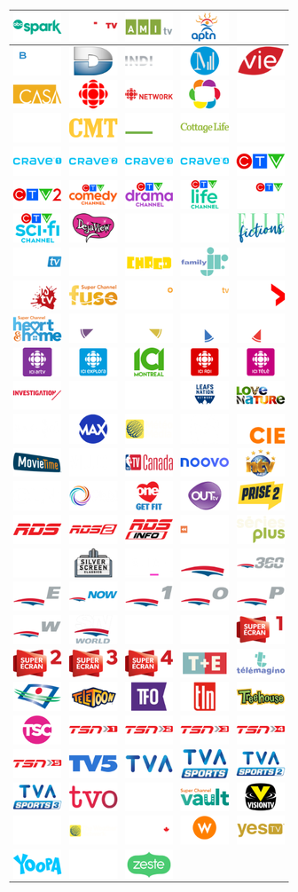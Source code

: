 | ![](https://raw.githubusercontent.com/RevGear/logo/master/Countries/CA/ABCSpark.png) | ![](https://raw.githubusercontent.com/RevGear/logo/master/Countries/CA/addikTV.png) | ![](https://raw.githubusercontent.com/RevGear/logo/master/Countries/CA/AMItv.png) | ![](https://raw.githubusercontent.com/RevGear/logo/master/Countries/CA/APTN.png) | ![](https://raw.githubusercontent.com/RevGear/logo/master/Countries/CA/ASide.png) | 
|:---:|:---:|:---:|:---:|:---:| 
| ![](https://raw.githubusercontent.com/RevGear/logo/master/Countries/CA/BNNBloomberg.png) | ![](https://raw.githubusercontent.com/RevGear/logo/master/Countries/CA/CanalD.png) | ![](https://raw.githubusercontent.com/RevGear/logo/master/Countries/CA/CanalIndigo.png) | ![](https://raw.githubusercontent.com/RevGear/logo/master/Countries/CA/CanalM.png) | ![](https://raw.githubusercontent.com/RevGear/logo/master/Countries/CA/CanalVie.png) | 
| ![](https://raw.githubusercontent.com/RevGear/logo/master/Countries/CA/Casa.png) | ![](https://raw.githubusercontent.com/RevGear/logo/master/Countries/CA/CBC.png) | ![](https://raw.githubusercontent.com/RevGear/logo/master/Countries/CA/CBCNewsNetwork.png) | ![](https://raw.githubusercontent.com/RevGear/logo/master/Countries/CA/CHCH.png) | ![](https://raw.githubusercontent.com/RevGear/logo/master/Countries/CA/Cinepop.png) | 
| ![](https://raw.githubusercontent.com/RevGear/logo/master/Countries/CA/CityTV.png) | ![](https://raw.githubusercontent.com/RevGear/logo/master/Countries/CA/CMT.png) | ![](https://raw.githubusercontent.com/RevGear/logo/master/Countries/CA/CookingChannel.png) | ![](https://raw.githubusercontent.com/RevGear/logo/master/Countries/CA/CottageLife.png) | ![](https://raw.githubusercontent.com/RevGear/logo/master/Countries/CA/CP24.png) | 
| ![](https://raw.githubusercontent.com/RevGear/logo/master/Countries/CA/Crave1.png) | ![](https://raw.githubusercontent.com/RevGear/logo/master/Countries/CA/Crave2.png) | ![](https://raw.githubusercontent.com/RevGear/logo/master/Countries/CA/Crave3.png) | ![](https://raw.githubusercontent.com/RevGear/logo/master/Countries/CA/Crave4.png) | ![](https://raw.githubusercontent.com/RevGear/logo/master/Countries/CA/CTV.png) | 
| ![](https://raw.githubusercontent.com/RevGear/logo/master/Countries/CA/CTV2.png) | ![](https://raw.githubusercontent.com/RevGear/logo/master/Countries/CA/CTVComedy.png) | ![](https://raw.githubusercontent.com/RevGear/logo/master/Countries/CA/CTVDrama.png) | ![](https://raw.githubusercontent.com/RevGear/logo/master/Countries/CA/CTVLife.png) | ![](https://raw.githubusercontent.com/RevGear/logo/master/Countries/CA/CTVNews.png) | 
| ![](https://raw.githubusercontent.com/RevGear/logo/master/Countries/CA/CTVSciFi.png) | ![](https://raw.githubusercontent.com/RevGear/logo/master/Countries/CA/DejaView.png) | ![](https://raw.githubusercontent.com/RevGear/logo/master/Countries/CA/DocumentaryChannel.png) | ![](https://raw.githubusercontent.com/RevGear/logo/master/Countries/CA/DTour.png) | ![](https://raw.githubusercontent.com/RevGear/logo/master/Countries/CA/ElleFictions.png) | 
| ![](https://raw.githubusercontent.com/RevGear/logo/master/Countries/CA/EMCITV.png) | ![](https://raw.githubusercontent.com/RevGear/logo/master/Countries/CA/Evasion.png) | ![](https://raw.githubusercontent.com/RevGear/logo/master/Countries/CA/FamilyChrgd.png) | ![](https://raw.githubusercontent.com/RevGear/logo/master/Countries/CA/FamilyJr.png) | ![](https://raw.githubusercontent.com/RevGear/logo/master/Countries/CA/FightNetwork.png) | 
| ![](https://raw.githubusercontent.com/RevGear/logo/master/Countries/CA/FrissonsTV.png) | ![](https://raw.githubusercontent.com/RevGear/logo/master/Countries/CA/Fuse.png) | ![](https://raw.githubusercontent.com/RevGear/logo/master/Countries/CA/GamePlus.png) | ![](https://raw.githubusercontent.com/RevGear/logo/master/Countries/CA/GameTV.png) | ![](https://raw.githubusercontent.com/RevGear/logo/master/Countries/CA/Global.png) | 
| ![](https://raw.githubusercontent.com/RevGear/logo/master/Countries/CA/HeartAndHome.png) | ![](https://raw.githubusercontent.com/RevGear/logo/master/Countries/CA/HollywoodSuite00sMovies.png) | ![](https://raw.githubusercontent.com/RevGear/logo/master/Countries/CA/HollywoodSuite70sMovies.png) | ![](https://raw.githubusercontent.com/RevGear/logo/master/Countries/CA/HollywoodSuite80sMovies.png) | ![](https://raw.githubusercontent.com/RevGear/logo/master/Countries/CA/HollywoodSuite90sMovies.png) | 
| ![](https://raw.githubusercontent.com/RevGear/logo/master/Countries/CA/IciARTV.png) | ![](https://raw.githubusercontent.com/RevGear/logo/master/Countries/CA/IciExplora.png) | ![](https://raw.githubusercontent.com/RevGear/logo/master/Countries/CA/ICIMontreal.png) | ![](https://raw.githubusercontent.com/RevGear/logo/master/Countries/CA/IciRDI.png) | ![](https://raw.githubusercontent.com/RevGear/logo/master/Countries/CA/ICITele.png) | 
| ![](https://raw.githubusercontent.com/RevGear/logo/master/Countries/CA/Investigation.png) | ![](https://raw.githubusercontent.com/RevGear/logo/master/Countries/CA/Knowledge.png) | ![](https://raw.githubusercontent.com/RevGear/logo/master/Countries/CA/LCN.png) | ![](https://raw.githubusercontent.com/RevGear/logo/master/Countries/CA/LeafsNation.png) | ![](https://raw.githubusercontent.com/RevGear/logo/master/Countries/CA/LoveNature.png) | 
| ![](https://raw.githubusercontent.com/RevGear/logo/master/Countries/CA/Makeful.png) | ![](https://raw.githubusercontent.com/RevGear/logo/master/Countries/CA/Max.png) | ![](https://raw.githubusercontent.com/RevGear/logo/master/Countries/CA/MeteoMedia.png) | ![](https://raw.githubusercontent.com/RevGear/logo/master/Countries/CA/Miracle.png) | ![](https://raw.githubusercontent.com/RevGear/logo/master/Countries/CA/MoietCie.png) | 
| ![](https://raw.githubusercontent.com/RevGear/logo/master/Countries/CA/MovieTime.png) | ![](https://raw.githubusercontent.com/RevGear/logo/master/Countries/CA/Much.png) | ![](https://raw.githubusercontent.com/RevGear/logo/master/Countries/CA/NBATVCanada.png) | ![](https://raw.githubusercontent.com/RevGear/logo/master/Countries/CA/Noovo.png) | ![](https://raw.githubusercontent.com/RevGear/logo/master/Countries/CA/NTV.png) | 
| ![](https://raw.githubusercontent.com/RevGear/logo/master/Countries/CA/OLN.png) | ![](https://raw.githubusercontent.com/RevGear/logo/master/Countries/CA/OMNI.png) | ![](https://raw.githubusercontent.com/RevGear/logo/master/Countries/CA/One.png) | ![](https://raw.githubusercontent.com/RevGear/logo/master/Countries/CA/OutTV.png) | ![](https://raw.githubusercontent.com/RevGear/logo/master/Countries/CA/Prise2.png) | 
| ![](https://raw.githubusercontent.com/RevGear/logo/master/Countries/CA/RDS.png) | ![](https://raw.githubusercontent.com/RevGear/logo/master/Countries/CA/RDS2.png) | ![](https://raw.githubusercontent.com/RevGear/logo/master/Countries/CA/RDSInfo.png) | ![](https://raw.githubusercontent.com/RevGear/logo/master/Countries/CA/Rewind.png) | ![](https://raw.githubusercontent.com/RevGear/logo/master/Countries/CA/SeriesPlus.png) | 
| ![](https://raw.githubusercontent.com/RevGear/logo/master/Countries/CA/Showcase.png) | ![](https://raw.githubusercontent.com/RevGear/logo/master/Countries/CA/SilverScreenClassics.png) | ![](https://raw.githubusercontent.com/RevGear/logo/master/Countries/CA/Slice.png) | ![](https://raw.githubusercontent.com/RevGear/logo/master/Countries/CA/Sportsnet.png) | ![](https://raw.githubusercontent.com/RevGear/logo/master/Countries/CA/Sportsnet360.png) | 
| ![](https://raw.githubusercontent.com/RevGear/logo/master/Countries/CA/SportsnetEast.png) | ![](https://raw.githubusercontent.com/RevGear/logo/master/Countries/CA/SportsnetNow.png) | ![](https://raw.githubusercontent.com/RevGear/logo/master/Countries/CA/SportsnetOne.png) | ![](https://raw.githubusercontent.com/RevGear/logo/master/Countries/CA/SportsnetOntario.png) | ![](https://raw.githubusercontent.com/RevGear/logo/master/Countries/CA/SportsnetPacific.png) | 
| ![](https://raw.githubusercontent.com/RevGear/logo/master/Countries/CA/SportsnetWest.png) | ![](https://raw.githubusercontent.com/RevGear/logo/master/Countries/CA/SportsnetWorld.png) | ![](https://raw.githubusercontent.com/RevGear/logo/master/Countries/CA/Starz1.png) | ![](https://raw.githubusercontent.com/RevGear/logo/master/Countries/CA/Starz2.png) | ![](https://raw.githubusercontent.com/RevGear/logo/master/Countries/CA/SuperEcran1.png) | 
| ![](https://raw.githubusercontent.com/RevGear/logo/master/Countries/CA/SuperEcran2.png) | ![](https://raw.githubusercontent.com/RevGear/logo/master/Countries/CA/SuperEcran3.png) | ![](https://raw.githubusercontent.com/RevGear/logo/master/Countries/CA/SuperEcran4.png) | ![](https://raw.githubusercontent.com/RevGear/logo/master/Countries/CA/TAndE.png) | ![](https://raw.githubusercontent.com/RevGear/logo/master/Countries/CA/Telemagino.png) | 
| ![](https://raw.githubusercontent.com/RevGear/logo/master/Countries/CA/TeleQuebec.png) | ![](https://raw.githubusercontent.com/RevGear/logo/master/Countries/CA/Teletoon.png) | ![](https://raw.githubusercontent.com/RevGear/logo/master/Countries/CA/TFO.png) | ![](https://raw.githubusercontent.com/RevGear/logo/master/Countries/CA/TLN.png) | ![](https://raw.githubusercontent.com/RevGear/logo/master/Countries/CA/Treehouse.png) | 
| ![](https://raw.githubusercontent.com/RevGear/logo/master/Countries/CA/TSC.png) | ![](https://raw.githubusercontent.com/RevGear/logo/master/Countries/CA/TSN1.png) | ![](https://raw.githubusercontent.com/RevGear/logo/master/Countries/CA/TSN2.png) | ![](https://raw.githubusercontent.com/RevGear/logo/master/Countries/CA/TSN3.png) | ![](https://raw.githubusercontent.com/RevGear/logo/master/Countries/CA/TSN4.png) | 
| ![](https://raw.githubusercontent.com/RevGear/logo/master/Countries/CA/TSN5.png) | ![](https://raw.githubusercontent.com/RevGear/logo/master/Countries/CA/TV5.png) | ![](https://raw.githubusercontent.com/RevGear/logo/master/Countries/CA/TVA.png) | ![](https://raw.githubusercontent.com/RevGear/logo/master/Countries/CA/TVASports.png) | ![](https://raw.githubusercontent.com/RevGear/logo/master/Countries/CA/TVASports2.png) | 
| ![](https://raw.githubusercontent.com/RevGear/logo/master/Countries/CA/TVASports3.png) | ![](https://raw.githubusercontent.com/RevGear/logo/master/Countries/CA/TVO.png) | ![](https://raw.githubusercontent.com/RevGear/logo/master/Countries/CA/Unis.png) | ![](https://raw.githubusercontent.com/RevGear/logo/master/Countries/CA/Vault.png) | ![](https://raw.githubusercontent.com/RevGear/logo/master/Countries/CA/VisionTV.png) | 
| ![](https://raw.githubusercontent.com/RevGear/logo/master/Countries/CA/Vrak.png) | ![](https://raw.githubusercontent.com/RevGear/logo/master/Countries/CA/WeatherNetwork.png) | ![](https://raw.githubusercontent.com/RevGear/logo/master/Countries/CA/WildTV.png) | ![](https://raw.githubusercontent.com/RevGear/logo/master/Countries/CA/WNetwork.png) | ![](https://raw.githubusercontent.com/RevGear/logo/master/Countries/CA/YesTV.png) | 
| ![](https://raw.githubusercontent.com/RevGear/logo/master/Countries/CA/Yoopa.png) | ![](https://raw.githubusercontent.com/RevGear/logo/master/Countries/CA/Z.png) | ![](https://raw.githubusercontent.com/RevGear/logo/master/Countries/CA/Zeste.png)  | 
